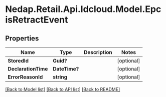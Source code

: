 # Nedap.Retail.Api.Idcloud.Model.EpcisRetractEvent
## Properties

Name | Type | Description | Notes
------------ | ------------- | ------------- | -------------
**StoredId** | **Guid?** |  | [optional] 
**DeclarationTime** | **DateTime?** |  | [optional] 
**ErrorReasonId** | **string** |  | [optional] 

[[Back to Model list]](../README.md#documentation-for-models) [[Back to API list]](../README.md#documentation-for-api-endpoints) [[Back to README]](../README.md)

